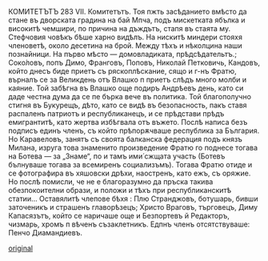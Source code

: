 ﻿КОМИТЕТЪТЪ
283
VII.
Комитетътъ.
Тоя пжть засѣданието вмѣсто да стане въ дворската градина на бай Мпча, подъ мискетката ябълка и високитѣ чемшири, по причина на дъждътъ, стапя въ стаята му.
Стефчовия човѣкъ бѣше харно видѣлъ.
На нискитѣ миндери стояхя членоветѣ, около десетина на брой. Между тѣхъ и нѣколцина наши познайници. На първо мѣсто — домовладиката, прѣдсѣдательтъ.; Соко́ловъ, попъ Димо, Франговъ, Поповъ, Николай Петковичь, Кандовъ, който днесъ биде приетъ съ ряскоплѣскание, сящо и г-нъ Фратю, върналъ се за Великдень отъ Влашко п приетъ слѣдъ много молби и каяние. Той забѣгна въ Влашко още подиръ Андрѣевъ день, като си даде честна дума да се пе бърка вече въ политика. Той благополучно стигня въ Букурещъ, дѣто, като се видѣ въ безопасность, пакъ ставя распаленъ патриотъ и республиканецъ, и се прѣдстави прѣдъ емигрантитѣ, като жертва избѣгвала отъ въжето. Послѣ написа безъ подписъ единъ членъ, съ който прѣпорѫчваше республика за България. Но Каравеловъ, занятъ съ своята балканска федерация подъ князъ Милана, изруга това знаменито произведение Фратю го поднесе тогава на Ботева — за „Знаме“, по и тамъ ими́ сжщата участь (Ботевъ бълнуваше тогава за всемиренъ социализъмъ). Тогава Фратю отиде и се фотографира въ хяшовски дрѣхи, наостренъ, като ежъ, съ оряжие. Но послѣ помисли, че не е благоразумно да пръска такива обезпокоителни образи, и положи и тѣхъ при республиканскитѣ статии... Оставялитѣ члепове бѣхя : Плю Странджовъ, ботушарь, бивши заточеникъ и страшенъ главорѣзецъ; Христо Враговъ, търговецъ, Диму Капасязътъ, който се наричаше още и Безпортевъ й Редакторъ, чизмарь, хромъ п вѣченъ съзаклетникъ.
Едпнъ членъ отсятствуваше: Пенчо Диамандиевъ.

[original](images/320.jpg)